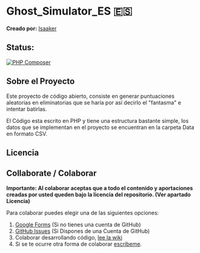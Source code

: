 # Ghost_Simulator_ES 🇪🇸



**Creado por:** [Isaaker](https://github.com/Isaaker)

## Status:

[![PHP Composer](https://github.com/Isaaker/Ghost_Simulator_ES/actions/workflows/php_runner.yml/badge.svg)](https://github.com/Isaaker/Ghost_Simulator_ES/actions/workflows/php_runner.yml)

## Sobre el Proyecto

Este proyecto de código abierto, consiste en generar puntuaciones aleatorias en eliminatorias que se haría por así decirlo el "fantasma" e intentar batirlas.

El Código esta escrito en PHP y tiene una estructura bastante simple, los datos que se implementan en el proyecto se encuentran en la carpeta Data en formato CSV.

## Licencia




## Collaborate / Colaborar

**Importante: Al colaborar aceptas que a todo el contenido y aportaciones creadas por usted queden bajo la licencia del repositorio. (Ver apartado Licencia)**

Para colaborar puedes elegir una de las siguientes opciones:

1. [Google Forms](https://forms.gle/Jmu25CKyMpyUXwccA) (Si no tienes una cuenta de GitHub)
2. [GitHub Issues](https://github.com/Isaaker/Ghost_Simulator_ES/issues) (Si Dispones de una Cuenta de GitHub)
3. Colaborar desarrollando código, [lee la wiki](https://github.com/Isaaker/Ghost_Simulator_ES/wiki)
4. Si se te ocurre otra forma de colaborar [escríbeme](hernan.marti.isaac@gmail.com).
